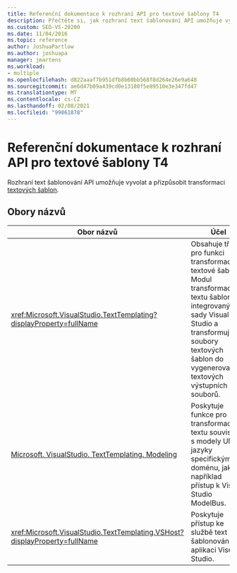 ```yaml
---
title: Referenční dokumentace k rozhraní API pro textové šablony T4
description: Přečtěte si, jak rozhraní text šablonování API umožňuje vyvolat a přizpůsobit transformaci textových šablon.
ms.custom: SEO-VS-20200
ms.date: 11/04/2016
ms.topic: reference
author: JoshuaPartlow
ms.author: joshuapa
manager: jmartens
ms.workload:
- multiple
ms.openlocfilehash: d822aaaf7b951dfb8b60bb568f8d264e26e9a648
ms.sourcegitcommit: ae6d47b09a439cd0e13180f5e89510e3e347fd47
ms.translationtype: MT
ms.contentlocale: cs-CZ
ms.lasthandoff: 02/08/2021
ms.locfileid: "99861878"
---
```

# <a name="api-reference-for-t4-text-templates"></a>Referenční dokumentace k rozhraní API pro textové šablony T4

Rozhraní text šablonování API umožňuje vyvolat a přizpůsobit transformaci [textových šablon](../modeling/code-generation-and-t4-text-templates.md).

## <a name="namespaces"></a>Obory názvů

|Obor názvů|Účel|
|-|-|
|<xref:Microsoft.VisualStudio.TextTemplating?displayProperty=fullName>|Obsahuje třídy pro funkci transformace textové šablony. Modul transformace textu šablony je integrovaný do sady Visual Studio a transformuje soubory textových šablon do vygenerovaných textových výstupních souborů.|
|[Microsoft. VisualStudio. TextTemplating. Modeling](/previous-versions/ee844312(v=vs.140))|Poskytuje funkce pro transformaci textu související s modely UML a jazyky specifickými pro doménu, jako je například přístup k Visual Studio ModelBus.|
|<xref:Microsoft.VisualStudio.TextTemplating.VSHost?displayProperty=fullName>|Poskytuje přístup ke službě text šablonování v aplikaci Visual Studio.|
